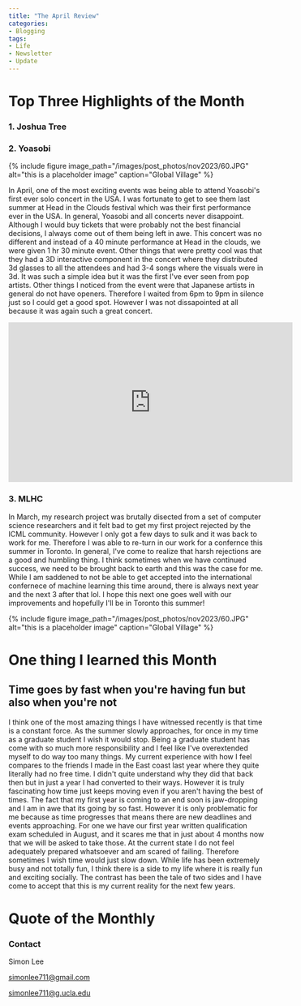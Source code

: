 ```yaml
---
title: "The April Review"
categories:
- Blogging
tags:
- Life
- Newsletter
- Update
---
```




# Top Three Highlights of the Month


### 1. Joshua Tree


### 2. Yoasobi

{% include figure image_path="/images/post_photos/nov2023/60.JPG" alt="this is a placeholder image" caption="Global Village" %}

In April, one of the most exciting events was being able to attend Yoasobi's first ever solo concert in the USA. I was fortunate to get to see them last summer at Head in the Clouds festival which was their first performance ever in the USA. In general, Yoasobi and all concerts never disappoint. Although I would buy tickets that were probably not the best financial decisions, I always come out of them being left in awe. This concert was no different and instead of a 40 minute performance at Head in the clouds, we were given 1 hr 30 minute event. Other things that were pretty cool was that they had a 3D interactive component in the concert where they distributed 3d glasses to all the attendees and had 3-4 songs where the visuals were in 3d. It was such a simple idea but it was the first I've ever seen from pop artists. Other things I noticed from the event were that Japanese artists in general do not have openers. Therefore I waited from 6pm to 9pm in silence just so I could get a good spot. However I was not dissapointed at all because it was again such a great concert.

<iframe width="560" height="315" src="https://www.youtube.com/embed/lj1Ipg-jMs8" title="YouTube video player" frameborder="0" allow="accelerometer; autoplay; clipboard-write; encrypted-media; gyroscope; picture-in-picture" allowfullscreen></iframe>


### 3. MLHC

In March, my research project was brutally disected from a set of computer science researchers and it felt bad to get my first project rejected by the ICML community. However I only got a few days to sulk and it was back to work for me. Therefore I was able to re-turn in our work for a confernce this summer in Toronto. In general, I've come to realize that harsh rejections are a good and humbling thing. I think sometimes when we have continued success, we need to be brought back to earth and this was the case for me. While I am saddened to not be able to get accepted into the international confernece of machine learning this time around, there is always next year and the next 3 after that lol. I hope this next one goes well with our improvements and hopefully I'll be in Toronto this summer! 

{% include figure image_path="/images/post_photos/nov2023/60.JPG" alt="this is a placeholder image" caption="Global Village" %}

# One thing I learned this Month

## Time goes by fast when you're having fun but also when you're not

I think one of the most amazing things I have witnessed recently is that time is a constant force. As the summer slowly approaches, for once in my time as a graduate student I wish it would stop. Being a graduate student has come with so much more responsibility and I feel like I've overextended myself to do way too many things. My current experience with how I feel compares to the friends I made in the East coast last year where they quite literally had no free time. I didn't quite understand why they did that back then but in just a year I had converted to their ways. However it is truly fascinating how time just keeps moving even if you aren't having the best of times. The fact that my first year is coming to an end soon is jaw-dropping and I am in awe that its going by so fast. However it is only problematic for me because as time progresses that means there are new deadlines and events approaching. For one we have our first year written qualification exam scheduled in August, and it scares me that in just about 4 months now that we will be asked to take those. At the current state I do not feel adequately prepared whatsoever and am scared of failing. Therefore sometimes I wish time would just slow down. While life has been extremely busy and not totally fun, I think there is a side to my life where it is really fun and exciting socially. The contrast has been the tale of two sides and I have come to accept that this is my current reality for the next few years.

# Quote of the Monthly 


### Contact

Simon Lee

simonlee711@gmail.com

simonlee711@g.ucla.edu